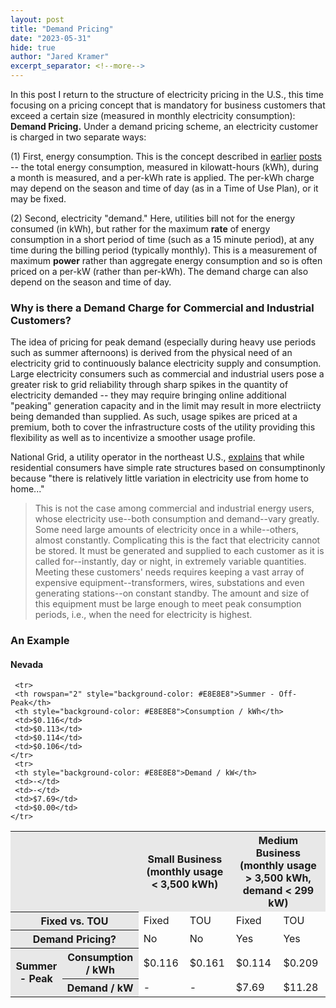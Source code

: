 ```yaml
---
layout: post
title: "Demand Pricing"
date: "2023-05-31"
hide: true
author: "Jared Kramer"
excerpt_separator: <!--more-->
---
```

 
In this post I return to the structure of electricity pricing in the U.S., this time focusing on a pricing concept that is mandatory for business customers that 
exceed a certain size (measured in monthly electricity consumption): **Demand Pricing.**  Under a demand pricing scheme, an electricity customer is charged in two separate ways: 

(1) First, energy consumption.  This is the concept described in [earlier](https://jgkramer.github.io/2022/10/15/Residential-Electricity-Rates.html) [posts](https://jgkramer.github.io/2022/11/07/Electricity_Usage_Anecdotes.html) -- the total energy consumption, measured in kilowatt-hours (kWh), during a month is measured, and a per-kWh rate is applied.   The per-kWh charge may depend on the season and time of day (as in a Time of Use Plan), or it may be fixed.  

(2) Second, electricity "demand."  Here, utilities bill not for the energy consumed (in kWh), but rather for the maximum **rate** of energy consumption in a short period of time (such as a 15 minute period), at any time during the billing period (typically monthly).  This is a measurement of maximum **power** 
rather than aggregate energy consumption and so is often priced on a per-kW (rather than per-kWh).   The demand charge can also depend on the season and time of day. 

<!--more-->

### Why is there a Demand Charge for Commercial and Industrial Customers? 

The idea of pricing for peak demand (especially during heavy use periods such as summer afternoons) is derived from the physical need of an electricity grid to 
continuously balance electricity supply and consumption.  Large electricity consumers such as commercial and industrial users pose a greater risk to grid 
reliability through sharp spikes in the quantity of electricity demanded -- they may require bringing online additional "peaking" generation capacity and in the 
limit may result in more electriicty being demanded than supplied.   As such, usage spikes are priced at a premium, both to cover the infrastructure costs of the 
utility providing this flexibility as well as to incentivize a smoother usage profile.

National Grid, a utility operator in the northeast U.S., [explains](https://www9.nationalgridus.com/niagaramohawk/non_html/eff_elec-demand.pdf) that while residential consumers have simple rate structures based on consumptinonly because "there is relatively little variation in electricity use from home to home..."

> This is not the case among commercial and industrial energy users, whose electricity use--both consumption and demand--vary greatly. Some need large amounts of electricity once in a while--others, almost constantly. Complicating this is the fact that electricity cannot be stored. It must be generated and supplied to each customer as it is called for--instantly, day or night, in extremely variable quantities. Meeting these customers' needs requires keeping a vast array of expensive equipment--transformers, wires, substations and even generating stations--on constant standby. The amount and size of this equipment must be large enough to meet peak consumption periods, i.e., when the need for electricity is highest.

### An Example
 
#### Nevada 
 <table>
    <tr>
        <th colspan="2" scope ="colgroup" style="background-color: #E8E8E8"></th> 
        <th colspan="2" scope ="colgroup" style="background-color: #E8E8E8">Small Business (monthly usage < 3,500 kWh)</th> 
        <th colspan="2" scope ="colgroup" style="background-color: #E8E8E8">Medium Business (monthly usage > 3,500 kWh, demand < 299 kW)</th> 
    </tr>    
    <tr>
     <th  colspan="2" style="background-color: #E8E8E8">Fixed vs. TOU</th>
     <td>Fixed</td><td>TOU</td><td>Fixed</td><td>TOU</td>
    </tr>
    <tr>
     <th colspan="2" style="background-color: #E8E8E8">Demand Pricing?</th>
     <td>No</td><td>No</td><td>Yes</td><td>Yes</td>
    </tr> 
    <tr>
     <th rowspan="2" style="background-color: #E8E8E8">Summer - Peak</th>
     <th style="background-color: #E8E8E8">Consumption / kWh</th>
     <td>$0.116</td>
     <td>$0.161</td>
     <td>$0.114</td>
     <td>$0.209</td>
    </tr>
     <tr>
     <th style="background-color: #E8E8E8">Demand / kW</th>
     <td>-</td>
     <td>-</td>
     <td>$7.69</td>
     <td>$11.28</td>
    </tr>

     <tr>
     <th rowspan="2" style="background-color: #E8E8E8">Summer - Off-Peak</th>
     <th style="background-color: #E8E8E8">Consumption / kWh</th>
     <td>$0.116</td>
     <td>$0.113</td>
     <td>$0.114</td>
     <td>$0.106</td>
    </tr>
     <tr>
     <th style="background-color: #E8E8E8">Demand / kW</th>
     <td>-</td>
     <td>-</td>
     <td>$7.69</td>
     <td>$0.00</td>
    </tr>
